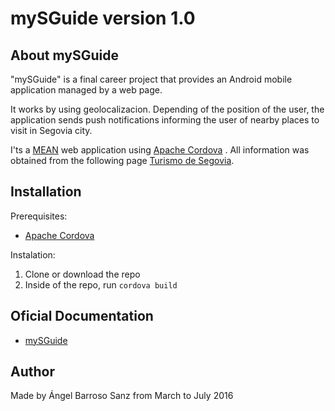 # mySGuide version 1.0

## <a name="about"></a> About mySGuide

"mySGuide" is a final career project that provides an Android mobile application managed by a web page.

It works by using geolocalizacion. Depending of the position of the user, the application sends push notifications informing the user of nearby places to visit in Segovia city.

I'ts a [MEAN](http://mean.io/) web application using [Apache Cordova](https://cordova.apache.org/) . All information was obtained from the following page [Turismo de Segovia](http://www.turismodesegovia.com/).


## <a name="installation"></a> Installation

Prerequisites:

- [Apache Cordova](https://cordova.apache.org/)

Instalation: 

1. Clone or download the repo
2. Inside of the repo, run ``cordova build``


## Oficial Documentation

- [mySGuide](http://uvadoc.uva.es/handle/10324/18634)


## Author

Made by Ángel Barroso Sanz from  March to July 2016

